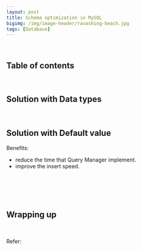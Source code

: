 ```yaml
---
layout: post
title: Schema optimization in MySQL
bigimg: /img/image-header/ravashing-beach.jpg
tags: [Database]
---
```





<br>

## Table of contents





<br>

## Solution with Data types






<br>

## Solution with Default value

Benefits:
- reduce the time that Query Manager implement.
- improve the insert speed.


<br>

## 





<br>

## Wrapping up




<br>

Refer:



